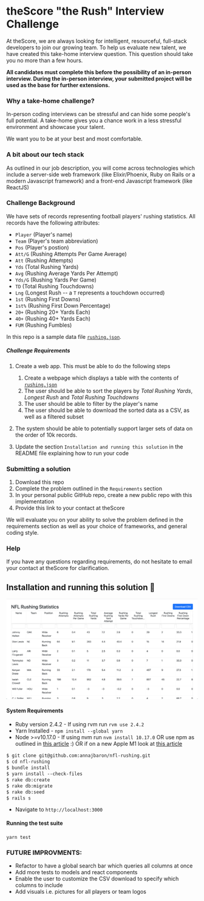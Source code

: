 # theScore "the Rush" Interview Challenge

At theScore, we are always looking for intelligent, resourceful, full-stack developers to join our growing team. To help us evaluate new talent, we have created this take-home interview question. This question should take you no more than a few hours.

**All candidates must complete this before the possibility of an in-person interview. During the in-person interview, your submitted project will be used as the base for further extensions.**

### Why a take-home challenge?

In-person coding interviews can be stressful and can hide some people's full potential. A take-home gives you a chance work in a less stressful environment and showcase your talent.

We want you to be at your best and most comfortable.

### A bit about our tech stack

As outlined in our job description, you will come across technologies which include a server-side web framework (like Elixir/Phoenix, Ruby on Rails or a modern Javascript framework) and a front-end Javascript framework (like ReactJS)

### Challenge Background

We have sets of records representing football players' rushing statistics. All records have the following attributes:

-   `Player` (Player's name)
-   `Team` (Player's team abbreviation)
-   `Pos` (Player's postion)
-   `Att/G` (Rushing Attempts Per Game Average)
-   `Att` (Rushing Attempts)
-   `Yds` (Total Rushing Yards)
-   `Avg` (Rushing Average Yards Per Attempt)
-   `Yds/G` (Rushing Yards Per Game)
-   `TD` (Total Rushing Touchdowns)
-   `Lng` (Longest Rush -- a `T` represents a touchdown occurred)
-   `1st` (Rushing First Downs)
-   `1st%` (Rushing First Down Percentage)
-   `20+` (Rushing 20+ Yards Each)
-   `40+` (Rushing 40+ Yards Each)
-   `FUM` (Rushing Fumbles)

In this repo is a sample data file [`rushing.json`](/rushing.json).

##### Challenge Requirements

1. Create a web app. This must be able to do the following steps
    1. Create a webpage which displays a table with the contents of [`rushing.json`](/rushing.json)
    2. The user should be able to sort the players by _Total Rushing Yards_, _Longest Rush_ and _Total Rushing Touchdowns_
    3. The user should be able to filter by the player's name
    4. The user should be able to download the sorted data as a CSV, as well as a filtered subset
2. The system should be able to potentially support larger sets of data on the order of 10k records.

3. Update the section `Installation and running this solution` in the README file explaining how to run your code

### Submitting a solution

1. Download this repo
2. Complete the problem outlined in the `Requirements` section
3. In your personal public GitHub repo, create a new public repo with this implementation
4. Provide this link to your contact at theScore

We will evaluate you on your ability to solve the problem defined in the requirements section as well as your choice of frameworks, and general coding style.

### Help

If you have any questions regarding requirements, do not hesitate to email your contact at theScore for clarification.

## Installation and running this solution :football:

<p align='center'><img src= './public/nfl-rushing-index.png' width=750/></p>

#### System Requirements

-   Ruby version 2.4.2 - If using rvm run `rvm use 2.4.2`
-   Yarn Installed - `npm install --global yarn`
-   Node >=v10.17.0 - If using nvm run `nvm install 10.17.0`
    OR use npm as outlined in [this article](https://medium.com/@tungtran91/upgrading-node-js-to-latest-version-how-to-update-node-to-any-version-using-npm-47c97d5ffe30) :)
    OR if on a new Apple M1 look at [this article](https://dev.to/courier/tips-and-tricks-to-setup-your-apple-m1-for-development-547g)

```
$ git clone git@github.com:annajbaron/nfl-rushing.git
$ cd nfl-rushing
$ bundle install
$ yarn install --check-files
$ rake db:create
$ rake db:migrate
$ rake db:seed
$ rails s
```

-   Navigate to `http://localhost:3000`

#### Running the test suite

`yarn test`

### FUTURE IMPROVMENTS:

-   Refactor to have a global search bar which queries all columns at once
-   Add more tests to models and react components
-   Enable the user to customize the CSV download to specify which columns to include
-   Add visuals i.e. pictures for all players or team logos

